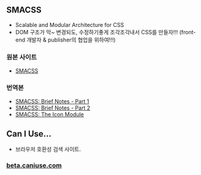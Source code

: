 ## SMACSS
* Scalable and Modular Architecture for CSS
* DOM 구조가 막~ 변경되도, 수정하기좋게 조각조각내서 CSS를 만들자!!! (front-end 개발자 & publisher의 협업을 위하여!!!)

### 원본 사이트
* [SMACSS](https://smacss.com/)

### 번역본
* [SMACSS: Brief Notes - Part 1](http://dogfeet.github.io/articles/2012/smacss.html)
* [SMACSS: Brief Notes - Part 2](http://dogfeet.github.io/articles/2012/smacss-part2.html)
* [SMACSS: The Icon Module](http://dogfeet.github.io/articles/2012/smacss-icon-module.html)


## Can I Use...
* 브라우저 호환성 검색 사이트.

### [beta.caniuse.com](http://beta.caniuse.com)